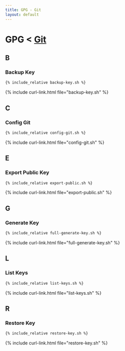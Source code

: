```yaml
---
title: GPG - Git
layout: default
---
```


# GPG < [Git](../)

## B

### Backup Key

```sh
{% include_relative backup-key.sh %}
```

{% include curl-link.html file="backup-key.sh" %}

## C

### Config Git

```sh
{% include_relative config-git.sh %}
```

{% include curl-link.html file="config-git.sh" %}

## E

### Export Public Key

```sh
{% include_relative export-public.sh %}
```

{% include curl-link.html file="export-public.sh" %}

## G

### Generate Key

```sh
{% include_relative full-generate-key.sh %}
```

{% include curl-link.html file="full-generate-key.sh" %}

## L

### List Keys

```sh
{% include_relative list-keys.sh %}
```

{% include curl-link.html file="list-keys.sh" %}

## R

### Restore Key

```sh
{% include_relative restore-key.sh %}
```

{% include curl-link.html file="restore-key.sh" %}
